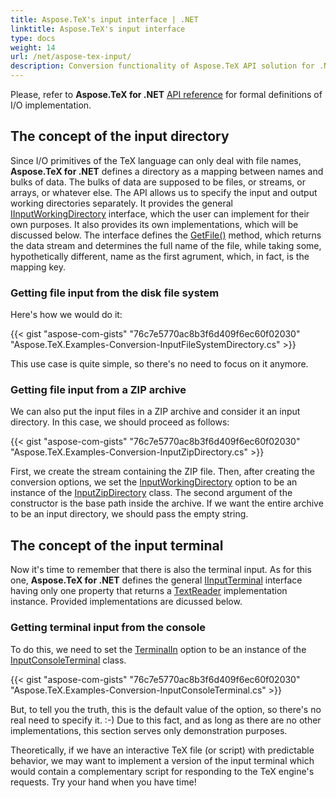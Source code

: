 ```yaml
---
title: Aspose.TeX's input interface | .NET
linktitle: Aspose.TeX's input interface
type: docs
weight: 14
url: /net/aspose-tex-input/
description: Conversion functionality of Aspose.TeX API solution for .NET with TeX, as an input format is explained here with the code examples.
---
```


Please, refer to **Aspose.TeX for .NET** [API reference](https://reference.aspose.com/tex/net/aspose.tex.io/) for formal definitions of I/O implementation.

## **The concept of the input directory**
Since I/O primitives of the TeX language can only deal with file names, **Aspose.TeX for .NET** defines a directory as a mapping between names and bulks of data. The bulks of data are supposed to be files, or streams, or arrays, or whatever else. The API allows us to specify the input and output working directories separately. It provides the general [IInputWorkingDirectory](https://reference.aspose.com/tex/net/aspose.tex.io/iinputworkingdirectory/) interface, which the user can implement for their own purposes. It also provides its own implementations, which will be discussed below. The interface defines the [GetFile()](https://reference.aspose.com/tex/net/aspose.tex.io/iinputworkingdirectory/getfile/) method, which returns the data stream and determines the full name of the file, while taking some, hypothetically different, name as the first agrument, which, in fact, is the mapping key.

### **Getting file input from the disk file system**

Here's how we would do it:

{{< gist "aspose-com-gists" "76c7e5770ac8b3f6d409f6ec60f02030" "Aspose.TeX.Examples-Conversion-InputFileSystemDirectory.cs" >}}

This use case is quite simple, so there's no need to focus on it anymore.

### **Getting file input from a ZIP archive**

We can also put the input files in a ZIP archive and consider it an input directory. In this case, we should proceed as follows:

{{< gist "aspose-com-gists" "76c7e5770ac8b3f6d409f6ec60f02030" "Aspose.TeX.Examples-Conversion-InputZipDirectory.cs" >}}

First, we create the stream containing the ZIP file. Then, after creating the conversion options, we set the [InputWorkingDirectory](https://reference.aspose.com/tex/net/aspose.tex/texoptions/inputworkingdirectory/) option to be an instance of the [InputZipDirectory](https://reference.aspose.com/tex/net/aspose.tex.io/inputzipdirectory/) class. The second argument of the constructor is the base path inside the archive. If we want the entire archive to be an input directory, we should pass the empty string. 

## **The concept of the input terminal**

Now it's time to remember that there is also the terminal input. As for this one, **Aspose.TeX for .NET** defines the general [IInputTerminal](https://reference.aspose.com/tex/net/aspose.tex.io/iinputterminal/) interface having only one property that returns a  [TextReader](https://docs.microsoft.com/en-us/dotnet/api/system.io.textreader) implementation instance. Provided implementations are dicussed below.

### **Getting terminal input from the console**

To do this, we need to set the [TerminalIn](https://reference.aspose.com/tex/net/aspose.tex/texoptions/terminalin/) option to be an instance of the [InputConsoleTerminal](https://reference.aspose.com/tex/net/aspose.tex.io/inputconsoleterminal/) class.

{{< gist "aspose-com-gists" "76c7e5770ac8b3f6d409f6ec60f02030" "Aspose.TeX.Examples-Conversion-InputConsoleTerminal.cs" >}}

But, to tell you the truth, this is the default value of the option, so there's no real need to specify it. :-) Due to this fact, and as long as there are no other implementations, this section serves only demonstration purposes.

Theoretically, if we have an interactive TeX file (or script) with predictable behavior, we may want to implement a version of the input terminal which would contain a complementary script for responding to the TeX engine's requests. Try your hand when you have time!